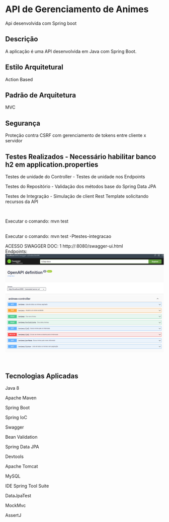 <h1> API de Gerenciamento de Animes </h1>
<p>Api desenvolvida com Spring boot</p>

<h2>Descrição</h2>
<p>A aplicação é uma API desenvolvida em Java com Spring Boot.</p>

  
<h2>Estilo Arquitetural</h2>
<p>Action Based</p>

<h2>Padrão de Arquitetura</h2>
<p>MVC</p>

<h2>Segurança</h2>
Proteção contra CSRF com gerenciamento de tokens entre cliente x servidor

<br/>

<h2>Testes Realizados - Necessário habilitar banco h2 em application.properties</h2>
<p>Testes de unidade do Controller - Testes de unidade nos Endpoints</p> 
<p>Testes do Repositório - Validação dos métodos base do Spring Data JPA</p>
<p>Testes de Integração - Simulação de client Rest Template solicitando recursos da API</p>

<br/>

Executar o comando: mvn test 

<br/>
Executar o comando: mvn test -Ptestes-integracao
<br/>

ACESSO SWAGGER DOC:
1 http://<dominio-local>:8080/swagger-ui.html
<br/>
Endpoints:
![Screenshot](docs/swagger-img.PNG)

<br/>

  
<h2>Tecnologias Aplicadas</h2>
<p>Java 8</p>
<p>Apache Maven</p>
<p>Spring Boot</p>
<p>Spring IoC</p>
<p>Swagger</p>
<p>Bean Validation</p>
<p>Spring Data JPA</p>
<p>Devtools</p>
<p>Apache Tomcat</p>
<p>MySQL</p>
<p>IDE Spring Tool Suite</p>
<p>DataJpaTest</p>
<p>MockMvc</p>
<p>AssertJ</p>


